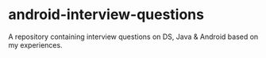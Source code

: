 # android-interview-questions
A repository containing interview questions on DS, Java &amp; Android based on my experiences.
